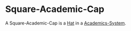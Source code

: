 # Square-Academic-Cap

A Square-Academic-Cap is a [Hat](404.md) in a [Academics-System](600000.md).
